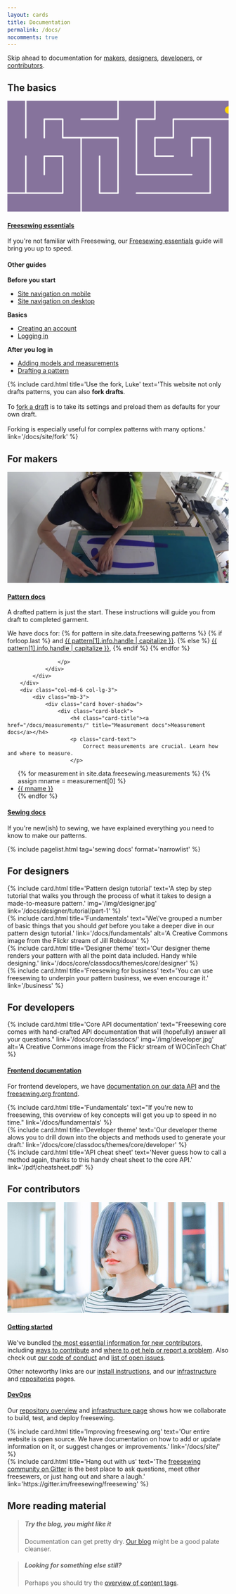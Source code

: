 ```yaml
---
layout: cards
title: Documentation
permalink: /docs/
nocomments: true
---
```

<div class="container">
    <p>Skip ahead to documentation for <a href="#for-makers">makers</a>, <a href="#for-designers">designers</a>, <a href="#for-developers">developers</a>, or <a href="#for-contributors">contributors</a>.</p>
    <h2 id="basics">The basics</h2>
    <div class="row">
        <div class="col-md-12 col-lg-6 mb-3">
            <div class="card hover-shadow">
                <a href="#scroller" title="Feeling lost?" class="tour-guide" data-episode="welcome">
                    <img src="/img/maze.svg" alt="Take the tour" class="rounded-top">
                </a>
                <div class="card-block">
                    <h4 class="card-title"><a href="#scroller" class="tour-guide" data-episode="welcome">Freesewing essentials<span class="card-link"></span></a></h4>
                    <p class="card-text">
                        If you're not familiar with Freesewing, our <a href="#scroller" class="tour-guide" data-episode="welcome">Freesewing essentials</a> guide will bring you up to speed.
                    </p>
                </div>
            </div>
        </div>
        <div class="col-md-6 col-lg-3 mb-3">
            <div class="card hover-shadow">
                <div class="card-block">
                    <h4 class="card-title">Other guides</h4>
                    <p class="card-text"><b>Before you start</b></p>
                    <ul class="narrow">
                        <li><a href="#scroller" class="tour-guide" data-episode="mobile-nav">Site navigation on mobile</a></li>
                        <li><a href="#scroller" class="tour-guide" data-episode="desktop-nav">Site navigation on desktop</a></li>
                    </ul>
                    <p class="card-text"><b>Basics</b></p>
                    <ul class="narrow">
                        <li><a href="#scroller" class="tour-guide" data-episode="signup">Creating an account</a></li>
                        <li><a href="#scroller" class="tour-guide" data-episode="login">Logging in</a></li>
                    </ul>
                    <p class="card-text"><b>After you log in</b></p>
                    <ul class="narrow">
                        <li><a href="#scroller" class="tour-guide" data-episode="model">Adding models and measurements</a></li>
                        <li><a href="#scroller" class="tour-guide" data-episode="draft">Drafting a pattern</a></li>
                    </ul>
                </div>
            </div>
        </div>
        <div class="col-md-6 col-lg-3 mb-3">
            {% include card.html 
                title='Use the fork, Luke'
                text='This website not only drafts patterns, you can also <b>fork drafts</b>.<br><br>To <a href="/docs/site/fork">fork a draft</a> is to take its settings and preload them as defaults for your own draft.<br><br>Forking is especially useful for complex patterns with many options.'
                link='/docs/site/fork'
            %}
        </div>
    </div>
    <h2 id="for-makers">For makers</h2>
    <div class="row">
        <div class="col-md-12 col-lg-6 mb-3">
            <div class="card hover-shadow">
                <a href="/docs/patterns/" title="Pattern docs">
                    <img src="/img/maker.jpg" alt="Pattern docs" class="rounded-top">
                </a>
                <div class="card-block">
                    <h4 class="card-title"><a href="/docs/patterns/">Pattern docs<span class="card-link"></span></a></h4>
                    <p class="card-text">
                        A drafted pattern is just the start. 
                        These instructions will guide you from draft to completed garment.
                    </p>
                    <p class="card-text">
                        We have docs for:
{% for pattern in site.data.freesewing.patterns %}
    {% if forloop.last %} 
        and <a href="/docs/patterns/{{ pattern[1].info.handle }}">{{ pattern[1].info.handle | capitalize }}</a>.
    {% else %} 
        <a href="/docs/patterns/{{ pattern[1].info.handle }}">{{ pattern[1].info.handle | capitalize }}</a>,
    {% endif %}
{% endfor %}

                    </p>
                </div>
            </div>
        </div>
        <div class="col-md-6 col-lg-3">
            <div class="mb-3">
                <div class="card hover-shadow">
                    <div class="card-block">
                        <h4 class="card-title"><a href="/docs/measurements/" title="Measurement docs">Measurement docs</a></h4>
                        <p class="card-text">
                            Correct measurements are crucial. Learn how and where to measure.
                        </p>
<ul class="narrow">
{% for measurement in site.data.freesewing.measurements %}
{% assign mname = measurement[0] %}
<li><a href="/docs/measurements/{{mname | downcase }}">{{ mname }}</a></li>
{% endfor %}
</ul>
                    </div>
                </div>
            </div>
        </div>
        <div class="col-md-6 col-lg-3">
            <div class="mb-3">
                <div class="card hover-shadow">
                    <div class="card-block">
                        <h4 class="card-title"><a href="/docs/sewing/" title="Sewing docs">Sewing docs</a></h4>
                        <p class="card-text">
                            If you're new(ish) to sewing, we have explained everything you need to know to make our patterns.
                        </p>
{% include pagelist.html tag='sewing docs' format='narrowlist' %}
                    </div>
                </div>
            </div>
        </div>
    </div> <!-- .row -->
    <h2 id="for-designers">For designers</h2>
    <div class="row">
        <div class="col-md-12 col-lg-8 mb-3">
            {% include card.html 
                title='Pattern design tutorial'
                text='A step by step tutorial that walks you through the process of what it takes to design a made-to-measure pattern.'
                img='/img/designer.jpg'
                link='/docs/designer/tutorial/part-1'
            %}
        </div>
        <div class="col-lg-4 col-md-12">
            <div class="row">
                <div class="mb-3 col-md-4 col-lg-12">
                    {% include card.html 
                        title='Fundamentals'
                        text='We\'ve grouped a number of basic things that you should <em>get</em> before you take a deeper dive in our pattern design tutorial.'
                        link='/docs/fundamentals'
                        alt='A Creative Commons image from the Flickr stream of Jill Robidoux'
                    %}
                </div>
                <div class="mb-3 col-md-4 col-lg-12">
                    {% include card.html 
                        title='Designer theme'
                        text='Our designer theme renders your pattern with all the point data included. Handy while designing.'
                        link='/docs/core/classdocs/themes/core/designer'
                    %}
                </div>
                <div class="mb-3 col-md-4 col-lg-12">
                    {% include card.html 
                        title='Freesewing for business'
                        text='You can use freesewing to underpin your pattern business, we even encourage it.'
                        link='/business'
                    %}
                </div>
            </div>
        </div>
    </div> <!-- .row -->
    <h2 id="for-developers">For developers</h2>
    <div class="row">
        <div class="col-md-12 col-lg-8 mb-3">
            {% include card.html 
                title='Core API documentation'
                text="Freesewing core comes with hand-crafted API documentation that will (hopefully) answer all your questions."
                link='/docs/core/classdocs/'
                img='/img/developer.jpg'
                alt='A Creative Commons image from the Flickr stream of WOCinTech Chat'
            %}
            <div class="card hover-shadow mt-3">
                <div class="card-block">
                    <h4 class="card-title"><a href="/docs/site/" title="Frontend documentation">Frontend documentation</a></h4>
                    <p class="card-text">
                        For frontend developers, we have <a href="/docs/data">documentation on our data API</a> and <a href="/docs/site">the freesewing.org frontend</a>.
                    </p>
                </div>
            </div>
        </div>
        <div class="col-md-12 col-lg-4">
            <div class="row">
                <div class="mb-3 col-md-4 col-lg-12">
                    {% include card.html 
                        title='Fundamentals'
                        text="If you're new to freesewing, this overview of key concepts will get you up to speed in no time."
                        link='/docs/fundamentals'
                    %}
                </div>
                <div class="mb-3 col-md-4 col-lg-12">
                    {% include card.html 
                        title='Developer theme'
                        text='Our developer theme alows you to drill down into the objects and methods used to generate your draft.'
                        link='/docs/core/classdocs/themes/core/developer'
                    %}
                </div>
                <div class="mb-3 col-md-4 col-lg-12">
                    {% include card.html 
                        title='API cheat sheet'
                        text='Never guess how to call a method again, thanks to this handy cheat sheet to the core API.'
                        link='/pdf/cheatsheet.pdf'
                    %}
                </div>
            </div>
        </div>
    </div> <!-- .row -->
    <h2 id="for-contributors">For contributors</h2>
    <div class="row">
        <div class="col-md-12 col-lg-8 mb-3">
            <div class="card hover-shadow">
                <a href="/contribute" title="Getting started">
                    <img src="/img/contributor.jpg" alt="Getting started" class="rounded-top">
                </a>
                <div class="card-block">
                    <h4 class="card-title"><a href="/contribute">Getting started</a></h4>
                    <p class="card-text">
                        We've bundled <a href="/contribute" title="Getting started">the most essential information for new contributors</a>, including <a href="/contribute#ways-to-contribute">ways to contribute</a> and <a href="/contribute#where-to-get-help-or-report-a-problem">where to get help or report a problem</a>. Also check out  <a href="/about/code-of-conduct">our code of conduct</a> and <a href="/issues">list of open issues</a>.
                    </p>
                    <p>Other noteworthy links are our <a href="/docs/install">install instructions</a>, and our <a href="/docs/infrastructure">infrastructure</a> and <a href="/docs/repositories">repositories</a> pages.</p>
                </div>
            </div>
        </div>
        <div class="col-md-12 col-lg-4">
            <div class="row">
                <div class="mb-3 col-md-4 col-lg-12">
                    <div class="card hover-shadow">
                        <div class="card-block">
                            <h4 class="card-title"><a href="/docs/repositories" title="DevOps">DevOps</a></h4>
                            <p class="card-text">
                                Our <a href="/docs/repositories">repository overview</a> and <a href="/docs/infrastructure">infrastructure page</a> shows how we collaborate to build, test, and deploy freesewing.
                            </p>
                        </div>
                    </div>
                </div>
                <div class="mb-3 col-md-4 col-lg-12">
                    {% include card.html 
                        title='Improving freesewing.org'
                        text='Our entire website is open source. We have documentation on how to add or update information on it, or suggest changes or improvements.'
                        link='/docs/site/'
                    %}
                </div>
                <div class="mb-3 col-md-4 col-lg-12">
                    {% include card.html 
                        title='Hang out with us'
                        text='The <a href="https://gitter.im/freesewing/freesewing" target="_BLANK">freesewing community on Gitter</a> is the best place to ask questions, meet other freesewers, or just hang out and share a laugh.'
                        link='https://gitter.im/freesewing/freesewing'
                    %}
                </div>
            </div>
        </div>
    </div> <!-- .row -->
    <h2 id="more">More reading material</h2>
    <div class="row">
        <div class="col-md-6">
            <blockquote class="tip"><h5>Try the blog, you might like it</h5><p>Documentation can get pretty dry. <a href="/blog" title="To the blog">Our blog</a> might be a good palate cleanser.</p></blockquote>
        </div>
        <div class="col-md-6">
            <blockquote class="question"><h5>Looking for something else still?</h5><p>Perhaps you should try the <a href="/tags">overview of content tags</a>.</p></blockquote>
        </div>
    </div> <!-- .row -->
</div> <!-- .container -->
